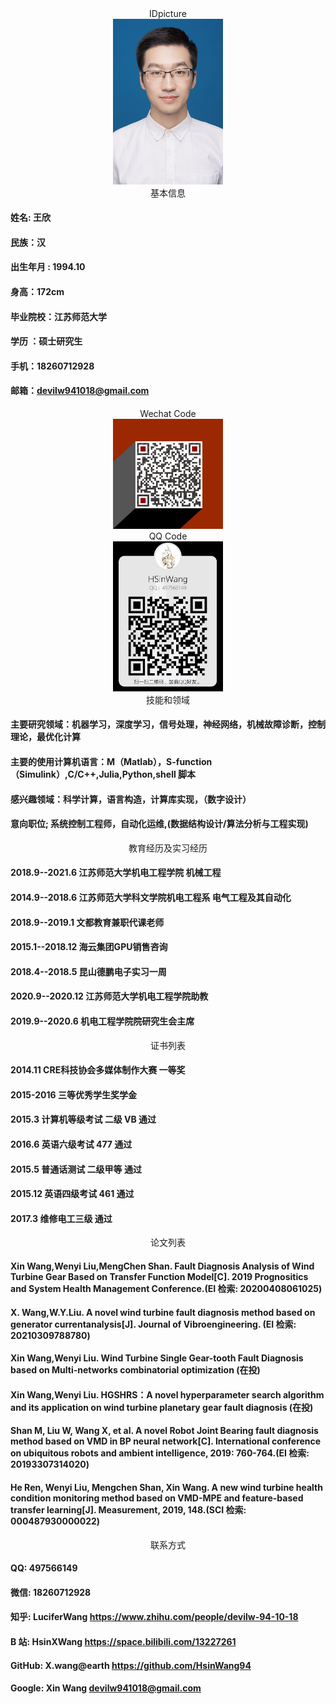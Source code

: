 <center> IDpicture </center> 
<div align="center" >
    <img src="IDpicture.jpg" width="35%">
</div>


<center> 基本信息 </center> 

#### 姓名: 王欣
#### 民族：汉 
#### 出生年月 : 1994.10
#### 身高：172cm 
#### 毕业院校：江苏师范大学 
#### 学历 ：硕士研究生
#### 手机：18260712928 
#### 邮箱：devilw941018@gmail.com



<center> Wechat Code </center> 
<div align="center" >
    <img src="wxqrcode.png" width="35%">
</div>

<center> QQ Code </center> 
<div align="center" >
    <img src="qqqrcode.jpg" width="35%">
</div>

<center> 技能和领域 </center>

#### 主要研究领域：机器学习，深度学习，信号处理，神经网络，机械故障诊断，控制理论，最优化计算
#### 主要的使用计算机语言：M（Matlab），S-function（Simulink）,C/C++,Julia,Python,shell 脚本
#### 感兴趣领域：科学计算，语言构造，计算库实现，（数字设计）
#### 意向职位; 系统控制工程师，自动化运维,(数据结构设计/算法分析与工程实现)

<center> 教育经历及实习经历 </center> 

#### 2018.9--2021.6 江苏师范大学机电工程学院 机械工程
#### 2014.9--2018.6 江苏师范大学科文学院机电工程系 电气工程及其自动化
#### 2018.9--2019.1 文都教育兼职代课老师
#### 2015.1--2018.12  海云集团GPU销售咨询
#### 2018.4--2018.5 昆山德鹏电子实习一周
#### 2020.9--2020.12 江苏师范大学机电工程学院助教
#### 2019.9--2020.6 机电工程学院院研究生会主席

<center> 证书列表 </center>

#### 2014.11 CRE科技协会多媒体制作大赛 一等奖
#### 2015-2016 三等优秀学生奖学金
#### 2015.3 计算机等级考试 二级 VB 通过
#### 2016.6 英语六级考试 477 通过
#### 2015.5 普通话测试 二级甲等 通过
#### 2015.12 英语四级考试 461 通过
#### 2017.3  维修电工三级 通过


<center> 论文列表 </center>

#### Xin Wang,Wenyi Liu,MengChen Shan. Fault Diagnosis Analysis of Wind Turbine Gear Based on Transfer Function Model[C]. 2019 Prognositics and System Health Management Conference.(EI 检索: 20200408061025)
#### X. Wang,W.Y.Liu. A novel wind turbine fault diagnosis method based on generator currentanalysis[J]. Journal of Vibroengineering. (EI 检索: 20210309788780)
#### Xin Wang,Wenyi Liu. Wind Turbine Single Gear-tooth Fault Diagnosis based on Multi-networks combinatorial optimization (在投)
#### Xin Wang,Wenyi Liu. HGSHRS：A novel hyperparameter search algorithm and its application on wind turbine planetary gear fault diagnosis (在投)
#### Shan M, Liu W, Wang X, et al. A novel Robot Joint Bearing fault diagnosis method based on VMD in BP neural network[C]. International conference on ubiquitous robots and ambient intelligence, 2019: 760-764.(EI 检索: 20193307314020)
#### He Ren, Wenyi Liu, Mengchen Shan, Xin Wang. A new wind turbine health condition monitoring method based on VMD-MPE and feature-based transfer learning[J]. Measurement, 2019, 148.(SCI 检索: 000487930000022)

<center> 联系方式 </center>

#### QQ: 497566149
#### 微信: 18260712928
#### 知乎: LuciferWang https://www.zhihu.com/people/devilw-94-10-18
#### B 站: HsinXWang https://space.bilibili.com/13227261
#### GitHub: X.wang@earth https://github.com/HsinWang94
#### Google: Xin Wang devilw941018@gmail.com
